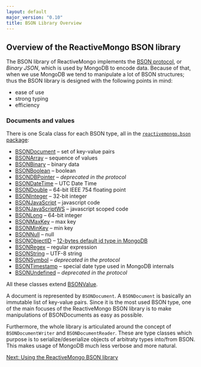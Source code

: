 ```yaml
---
layout: default
major_version: "0.10"
title: BSON Library Overview
---
```


## Overview of the ReactiveMongo BSON library

The BSON library of ReactiveMongo implements the [BSON protocol](http://bsonspec.org), or _Binary JSON_, which is used by MongoDB to encode data. Because of that, when we use MongoDB we tend to manipulate a lot of BSON structures; thus the BSON library is designed with the following points in mind:

- ease of use
- strong typing
- efficiency

### Documents and values

There is one Scala class for each BSON type, all in the [`reactivemongo.bson` package](/releases/0.10/api/reactivemongo/bson/package.html):

- [BSONDocument](/releases/0.10/api/reactivemongo/bson/BSONDocument.html) – set of key-value pairs
- [BSONArray](/releases/0.10/api/reactivemongo/bson/BSONArray.html) – sequence of values
- [BSONBinary](/releases/0.10/api/reactivemongo/bson/BSONBinary.html) – binary data
- [BSONBoolean](/releases/0.10/api/reactivemongo/bson/BSONBoolean.html) – boolean
- [BSONDBPointer](/releases/0.10/api/reactivemongo/bson/BSONDBPointer.html) – _deprecated in the protocol_
- [BSONDateTime](/releases/0.10/api/reactivemongo/bson/BSONDateTime.html) – UTC Date Time
- [BSONDouble](/releases/0.10/api/reactivemongo/bson/BSONDouble.html) – 64-bit IEEE 754 floating point
- [BSONInteger](/releases/0.10/api/reactivemongo/bson/BSONInteger.html) – 32-bit integer
- [BSONJavaScript](/releases/0.10/api/reactivemongo/bson/BSONJavaScript.html) – javascript code
- [BSONJavaScriptWS](/releases/0.10/api/reactivemongo/bson/BSONJavaScriptWS.html) – javascript scoped code
- [BSONLong](/releases/0.10/api/reactivemongo/bson/BSONLong.html) – 64-bit integer
- [BSONMaxKey](/releases/0.10/api/reactivemongo/bson/BSONMaxKey$.html) – max key
- [BSONMinKey](/releases/0.10/api/reactivemongo/bson/BSONMinKey$.html) – min key
- [BSONNull](/releases/0.10/api/reactivemongo/bson/BSONNull$.html) – null
- [BSONObjectID](/releases/0.10/api/reactivemongo/bson/BSONObjectID.html) – [12-bytes default id type in MongoDB](http://docs.mongodb.org/manual/reference/object-id/)
- [BSONRegex](/releases/0.10/api/reactivemongo/bson/BSONRegex.html) – regular expression
- [BSONString](/releases/0.10/api/reactivemongo/bson/BSONString.html) – UTF-8 string
- [BSONSymbol](/releases/0.10/api/reactivemongo/bson/BSONSymbol.html) – _deprecated in the protocol_
- [BSONTimestamp](/releases/0.10/api/reactivemongo/bson/BSONTimestamp.html) – special date type used in MongoDB internals
- [BSONUndefined](/releases/0.10/api/reactivemongo/bson/BSONUndefined$.html) – _deprecated in the protocol_

All these classes extend [BSONValue](/releases/0.10/api/reactivemongo/bson/BSONValue.html).

A document is represented by `BSONDocument`. A `BSONDocument` is basically an immutable list of key-value pairs. Since it is the most used BSON type, one of the main focuses of the ReactiveMongo BSON library is to make manipulations of BSONDocuments as easy as possible.

Furthermore, the whole library is articulated around the concept of `BSONDocumentWriter` and `BSONDocumentReader`. These are type classes which purpose is to serialize/deserialize objects of arbitraty types into/from BSON. This makes usage of MongoDB much less verbose and more natural.

[Next: Using the ReactiveMongo BSON library](usage.html)
